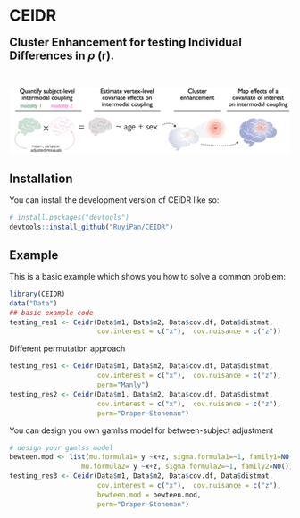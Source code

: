 
<!-- README.md is generated from README.Rmd. Please edit that file -->

# CEIDR

<!-- badges: start -->
<!-- badges: end -->

<span style="font-weight: bold; font-size: 20px;"> Cluster Enhancement
for testing Individual Differences in $\rho$ (r). </span>

<br>

![](man/figure/schematic_ceidr.png) <br>

## Installation

You can install the development version of CEIDR like so:

``` r
# install.packages("devtools")
devtools::install_github("RuyiPan/CEIDR")
```

## Example

This is a basic example which shows you how to solve a common problem:

``` r
library(CEIDR)
data("Data")
## basic example code
testing_res1 <- Ceidr(Data$m1, Data$m2, Data$cov.df, Data$distmat, 
                      cov.interest = c("x"),  cov.nuisance = c("z"))
```

Different permutation approach

``` r
testing_res1 <- Ceidr(Data$m1, Data$m2, Data$cov.df, Data$distmat,
                      cov.interest = c("x"),  cov.nuisance = c("z"),
                      perm="Manly")
testing_res2 <- Ceidr(Data$m1, Data$m2, Data$cov.df, Data$distmat, 
                      cov.interest = c("x"),  cov.nuisance = c("z"),
                      perm="Draper–Stoneman")
```

You can design you own gamlss model for between-subject adjustment

``` r
# design your gamlss model
bewteen.mod <- list(mu.formula1= y ~x+z, sigma.formula1=~1, family1=NO(),
                  mu.formula2= y ~x+z, sigma.formula2=~1, family2=NO())
testing_res3 <- Ceidr(Data$m1, Data$m2, Data$cov.df, Data$distmat, 
                      cov.interest = c("x"),  cov.nuisance = c("z"),
                      bewteen.mod = bewteen.mod,
                      perm="Draper–Stoneman")
```
